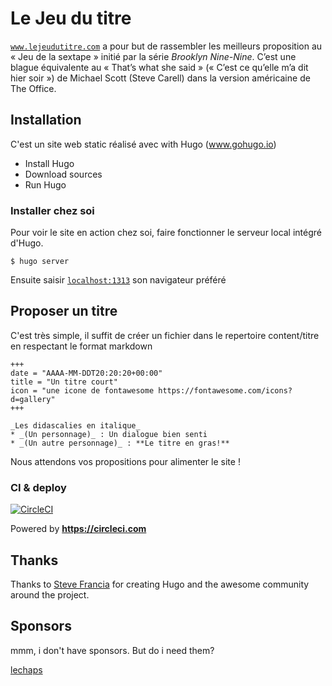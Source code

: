 # Le Jeu du titre

[`www.lejeudutitre.com`](www.lejeudutitre.com) a pour but de rassembler les meilleurs proposition au « Jeu de la sextape » initié par la série _Brooklyn Nine-Nine_.  C’est une blague équivalente au « That’s what she said » (« C’est ce qu’elle m’a dit hier soir ») de Michael Scott (Steve Carell) dans la version américaine de The Office.

## Installation

C'est un site web static réalisé avec with Hugo (www.gohugo.io)

- Install Hugo
- Download sources
- Run Hugo

### Installer chez soi

Pour voir le site en action chez soi, faire fonctionner le serveur local intégré d'Hugo.
```
$ hugo server
```
Ensuite saisir [`localhost:1313`](http://localhost:1313) son navigateur préféré

## Proposer un titre

C'est très simple, il suffit de créer un fichier dans le repertoire content/titre en respectant le format markdown
```
+++
date = "AAAA-MM-DDT20:20:20+00:00"
title = "Un titre court"
icon = "une icone de fontawesome https://fontawesome.com/icons?d=gallery"
+++

_Les didascalies en italique_
* _(Un personnage)_ : Un dialogue bien senti
* _(Un autre personnage)_ : **Le titre en gras!**
```

Nous attendons vos propositions pour alimenter le site !

### CI & deploy 
[![CircleCI](https://circleci.com/gh/lechaps/cluboeno.svg?style=svg)](https://circleci.com/gh/lechaps/cluboeno)

Powered by **https://circleci.com**

## Thanks

Thanks to [Steve Francia](https://github.com/spf13) for creating Hugo and the awesome community around the project.

## Sponsors

mmm, i don't have sponsors. But do i need them?

[lechaps](https://github.com/lechaps)